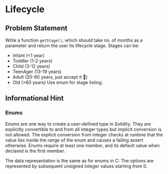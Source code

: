 # Lifecycle
## Problem Statement

Write a function `getStage()`, which should take no. of months as a parameter and return the user its lifecycle stage. Stages can be:

* Infant (<1 year)
* Toddler (1-2 years)
* Child (3-12 years)
* TeenAger (13-19 years)
* Adult (20-60 years, just accept it :grimacing:)
* Old   (>60 years)
Use enum for stage listing. 

## Informational Hint

### Enums
Enums are one way to create a user-defined type in Solidity. They are explicitly convertible to and from all integer types but implicit conversion is not allowed. The explicit conversion from integer checks at runtime that the value lies inside the range of the enum and causes a failing assert otherwise. Enums require at least one member, and its default value when declared is the first member.

The data representation is the same as for enums in C: The options are represented by subsequent unsigned integer values starting from 0.


